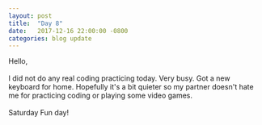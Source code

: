 ```yaml
---
layout: post
title:  "Day 8"
date:   2017-12-16 22:00:00 -0800
categories: blog update
---
```

Hello,
<br><br>
I did not do any real coding practicing today. Very busy. Got a new keyboard for home. Hopefully it's a bit quieter so my partner doesn't hate me for practicing coding or playing some video games.
<br><br>
Saturday Fun day!
